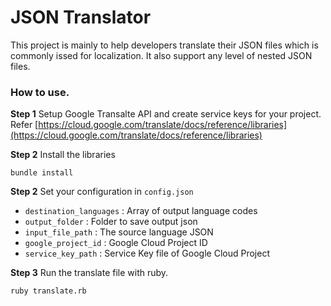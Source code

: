 # JSON Translator
This project is mainly to help developers translate their JSON files which is commonly issed for localization. It also support any level of nested JSON files.

### How to use.
__Step 1__
Setup Google Transalte API and create service keys for your project. Refer [https://cloud.google.com/translate/docs/reference/libraries](https://cloud.google.com/translate/docs/reference/libraries)

__Step 2__
Install the libraries 
```
bundle install
```

__Step 2__
Set your configuration in `config.json`
- `destination_languages` : Array of output language codes
- `output_folder` : Folder to save output json
- `input_file_path` : The source language JSON
- `google_project_id` : Google Cloud Project ID
- `service_key_path` : Service Key file of Google Cloud Project

__Step 3__
Run the translate file with ruby.
```
ruby translate.rb
```
